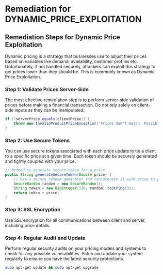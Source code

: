 # Remediation for DYNAMIC_PRICE_EXPLOITATION

## Remediation Steps for Dynamic Price Exploitation

Dynamic pricing is a strategy that businesses use to adjust their prices based on variables like demand, availability, customer profiles etc. Unfortunately, if not handled securely, attackers can exploit this strategy to get prices lower than they should be. This is commonly known as Dynamic Price Exploitation.

### Step 1: Validate Prices Server-Side 
The most effective remediation step is to perform server-side validation of prices before making a financial transaction. Do not rely solely on client-side inputs as they can be manipulated.
```java
if (!serverPrice.equals(clientPrice)) {
    throw new InvalidProductPriceException("Prices don't match. Possible Price Tampering Detected!!");
}
```

### Step 2: Use Secure Tokens
You can use secure tokens associated with each price update to tie a client to a specific price at a given time. Each token should be securely generated and tightly coupled with your price.

```java
// Method to generate secure token for a price
public String generateSecureToken(Double price) {
    // Use a secure random generator and concatenate it with price to generate the token.
    SecureRandom random = new SecureRandom();
    String token = new BigInteger(130, random).toString(32);
    return token + price;
}
```

### Step 3: SSL Encryption
Use SSL encryption for all communications between client and server, including price details. 

### Step 4: Regular Audit and Update
Perform regular security audits on your pricing models and systems to check for any possible vulnerabilities. Patch and update your system regularly to ensure you have the latest security protections. 

```bash
sudo apt-get update && sudo apt-get upgrade
```